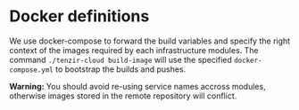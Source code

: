 # Docker definitions

We use docker-compose to forward the build variables and specify the right
context of the images required by each infrastructure modules. The command
`./tenzir-cloud build-image` will use the specified `docker-compose.yml` to
bootstrap the builds and pushes.

**Warning:** You should avoid re-using service names accross modules, otherwise
images stored in the remote repository will conflict.
